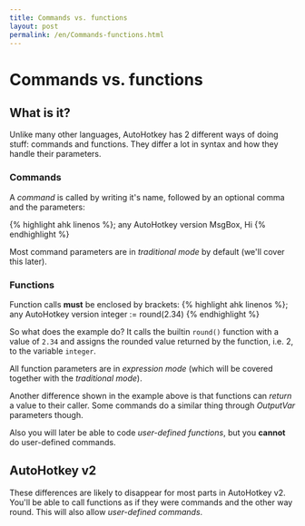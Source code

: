 ```yaml
---
title: Commands vs. functions
layout: post
permalink: /en/Commands-functions.html
---
```


# Commands vs. functions

## What is it?
Unlike many other languages, AutoHotkey has 2 different ways of doing stuff: commands and functions. They differ a lot in syntax and how they handle their parameters.

### Commands
A *command* is called by writing it's name, followed by an optional comma and the parameters:

{% highlight ahk linenos %}; any AutoHotkey version
MsgBox, Hi
{% endhighlight %}

Most command parameters are in *traditional mode* by default (we'll cover this later).

### Functions
Function calls **must** be enclosed by brackets:
{% highlight ahk linenos %}; any AutoHotkey version
integer := round(2.34)
{% endhighlight %}

So what does the example do? It calls the builtin `round()` function with a value of `2.34` and assigns the rounded value returned by the function, i.e. 2, to the variable `integer`.

All function parameters are in *expression mode* (which will be covered together with the *traditional mode*).

Another difference shown in the example above is that functions can *return* a value to their caller. Some commands do a similar thing through *OutputVar* parameters though.

Also you will later be able to code *user-defined functions*, but you **cannot** do user-defined commands.

## AutoHotkey v2
These differences are likely to disappear for most parts in AutoHotkey v2. You'll be able to call functions as if they were commands and the other way round. This will also allow *user-defined commands*.

